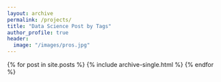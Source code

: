 ```yaml
---
layout: archive
permalink: /projects/
title: "Data Science Post by Tags"
author_profile: true
header:
  image: "/images/pros.jpg"
---
```


{% for post in site.posts %}
    {% include archive-single.html %}
{% endfor %}
